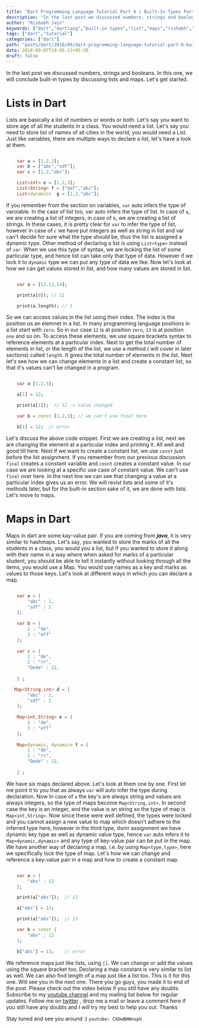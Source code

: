 ```yaml
---
title: "Dart Programming Language Tutorial Part 6 | Built-In Types Part 2"
description: "In the last post we discussed numbers, strings and booleans. In this one, we will conclude built-in types by discussing lists and maps. Let's get started."
author: "Rishabh Jain"
keywords: ["dart","dartlang","built-in types","list","maps","rishabh","jain","rishabh jain","rishabh1403","blog","competitive","coding","programming","tech","technology"]
tags: ["dart","tutorial"]
categories: ["dart"]
path: "posts/dart/2018/09/dart-programming-language-tutorial-part-6-built-in-types-part-2/"
date: 2018-09-07T19:45:11+05:30
draft: false
---
```

In the last post we discussed numbers, strings and booleans. In this one, we will conclude built-in types by discussing lists and maps. Let's get started.
<!--more-->

# Lists in Dart

Lists are basically a list of numbers or words or both. Let's say you want to store age of all the students in a class. You would need a list. Let's say you need to store list of names of all cities in the world, you would need a List. Just like variables, there are multiple ways to declare a list, let's have a look at them.

```dart

    var a = [1,2,3];
    var b = ["abc","sdf"];
    var c = [1,2,"abc"];

    List<int> e = [1,2,3];
    List<String> f = ["def","abc"];
    List<dynamic>  g = [1,2,"abc"];

```

If you remember from the section on variables, `var` auto infers the type of varoiable. In the case of list too, var auto infers the type of list. In case of `a`, we are creating a list of integers, in case of `b`, we are creating a list of strings. In these cases, it is pretty clear for `var` to infer the type of list, however in case of `c` we have put integers as well as string in list and var can't decide for sure what the type should be, thus the list is assigned a dynamic type. Other method of declaring a list is using `List<type>` instead of `var`. When we use this type of syntax, we are locking the list of some particular type, and hence list can take only that type of data. However if we lock it to `dynamic` type we can put any type of data we like. Now let's look at how we can get values stored in list, and how many values are stored in list.

```dart

    var a = [12,13,14];

    print(a[0]); // 12

    print(a.length); // 3

```

So we can access values in the list using their index. The index is the position os an elemnet in a list. In many programming language positions in a list start with `zero`. So in our case `12` is at position `zero`, `13` is at position `one` and so on. To access these elements, we use square brackets syntax to reference elements at a particular index. Next to get the total number of elements in list, or the length of the list, we use a method ( will cover in later sections) called `length`. It gives the total number of elements in the list. Next let's see how we can change elements in a list and create a constant list, so that it's values can't be changed in a program.

```dart

    var a [1,2,3];

    a[1] = 12;

    print(a[1]);  // 12 -> value changed

    var b = const [1,2,3]; // we can't use final here

    b[1] = 12;  // error

```

Let's discuss the above code snippet. First we are creating a list, next we are changing the element at a particular index and printing it. All well and good till here. Next if we want to create a constant list, we use `const` just before the list assignment. If you remember from our previous discussion `final` creates a constant variable and `cosnt` creates a constant value. In our case we are looking at a specific use case of constant value. We can't use `final` over here. In the next line we can see that changing a value at a particular index gives us an error. We will revist lists and some of it's methods later, but for the built-in section sake of it, we are done with lists. Let's move to maps.

# Maps in Dart

Maps in dart are some kay-value pair. If you are coming from ***java***, it is very similar to hashmaps. Let's say, you wanted to store the marks of all the students in a class, you would you a list, but if you wanted to store it along with their name in a way where when asked for marks of a particular student, you should be able to tell it instantly without looking through all the items, you would use a Map. You would use names as a key and marks as values to those keys. Let's look at different ways in which you can declare a map.

```dart

    var a = {
        "abc" : 1,
        "sdf" : 2    
    };
    
    var b = {
        2 : "de",
        3 : "eff"    
    };
    
    var c = {
        1 : "de",
        2 : "rr",
        "Dede" : 22,
            
    } ;

   Map<String,int> d = {
        "abc" : 1,
        "sdf" : 2    
    };
    
    Map<int,String> e = {
        2 : "de",
        3 : "eff"    
    };
    
    Map<dynamic, dynamic> f = {
        1 : "de",
        2 : "rr",
        "Dede" : 22,
            
    } ;

```

We have six maps declared above. Let's look at them one by one. First let me point it to you that as always `var` will auto infer the type during declaration. Now In case of `a` the key's are always string and values are always integers, so the type of maps become `Map<String,int>`. In second case the key is an integer, and the value is an string so the type of map is `Map<int,String>`. Now since these were well defined, the types were locked and you cannot assign a new value to map which doesn't adhere to the inferred type here, however in the third type, durin assignment we have dynamic key type as well as dynamic value type, hence `var` auto infers it to `Map<dynamic,dynamic>` and any type of key-value pair can be put in the map. We have another way of declaring a map, i.e. by using `Map<type,type>`, here we specifically lock the type of map. Let's how we can change and reference a key-value pair in a map and how to create a constant map.

```dart

    var a = {
        "abs" : 12    
    };

    print(a["abs"]);  // 12

    a["abs"] = 13;

    print(a["abs"]);  // 13

    var b = const {
        "abs" : 12
    };

    b["abs"] = 13;    // error

```

We reference maps just like lists, using `[]`. We can change or add the values using the square bracket too. Declaring a map constant is very similar to list as well. We can also find length of a map just like a list too. This is it for this one. Will see you in the next one. There you go guys, you made it to end of the post. Please check out the video below if you still have any doubts. Subscribe to my [youtube channel](https://www.youtube.com/channel/UC4syrEYE9_fzeVBajZIyHlA) and my mailing list below for regular updates. Follow me on [twitter](https://www.twitter.com/rishabhjain1403) , drop me a mail or leave a comment here if you still have any doubts and I will try my best to help you out. Thanks

Stay tuned and see you around :)
`youtube: CkDwBHWnopU`

